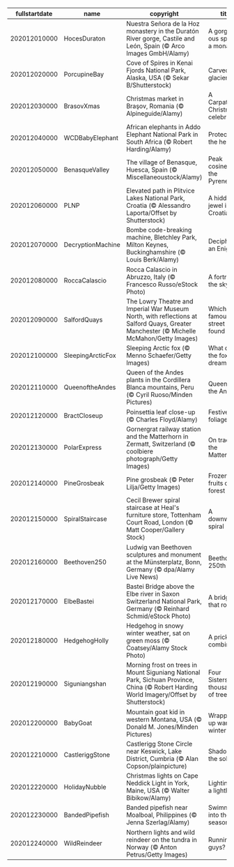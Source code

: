|fullstartdate|name|copyright|title|image|
|--|--|--|--|--|
202012010000|HocesDuraton|Nuestra Señora de la Hoz monastery in the Duratón River gorge, Castile and León, Spain (© Arco Images GmbH/Alamy)|A gorge-ous spot for a monastery|![](/en-GB/2020/12/202012010000HocesDuraton.jpg)|
202012020000|PorcupineBay|Cove of Spires in Kenai Fjords National Park, Alaska, USA (© Sekar B/Shutterstock)|Carved by glaciers|![](/en-GB/2020/12/202012020000PorcupineBay.jpg)|
202012030000|BrasovXmas|Christmas market in Braşov, Romania (© Alpineguide/Alamy)|A Carpathian Christmas celebration|![](/en-GB/2020/12/202012030000BrasovXmas.jpg)|
202012040000|WCDBabyElephant|African elephants in Addo Elephant National Park in South Africa (© Robert Harding/Alamy)|Protecting the herd|![](/en-GB/2020/12/202012040000WCDBabyElephant.jpg)|
202012050000|BenasqueValley|The village of Benasque, Huesca, Spain (© Miscellaneoustock/Alamy)|Peak cosiness in the Pyrenees|![](/en-GB/2020/12/202012050000BenasqueValley.jpg)|
202012060000|PLNP|Elevated path in Plitvice Lakes National Park, Croatia (© Alessandro Laporta/Offset by Shutterstock)|A hidden jewel in Croatia|![](/en-GB/2020/12/202012060000PLNP.jpg)|
202012070000|DecryptionMachine|Bombe code-breaking machine, Bletchley Park, Milton Keynes, Buckinghamshire (© Louis Berk/Alamy)|Deciphering an Enigma|![](/en-GB/2020/12/202012070000DecryptionMachine.jpg)|
202012080000|RoccaCalascio|Rocca Calascio in Abruzzo, Italy (© Francesco Russo/eStock Photo)|A fortress in the sky|![](/en-GB/2020/12/202012080000RoccaCalascio.jpg)|
202012090000|SalfordQuays|The Lowry Theatre and Imperial War Museum North, with reflections at Salford Quays, Greater Manchester (© Michelle McMahon/Getty Images)|Which famous street is found here?|![](/en-GB/2020/12/202012090000SalfordQuays.jpg)|
202012100000|SleepingArcticFox|Sleeping Arctic fox (© Menno Schaefer/Getty Images)|What does the fox dream?|![](/en-GB/2020/12/202012100000SleepingArcticFox.jpg)|
202012110000|QueenoftheAndes|Queen of the Andes plants in the Cordillera Blanca mountains, Peru (© Cyril Ruoso/Minden Pictures)|Queen of the Andes|![](/en-GB/2020/12/202012110000QueenoftheAndes.jpg)|
202012120000|BractCloseup|Poinsettia leaf close-up (© Charles Floyd/Alamy)|Festive foliage|![](/en-GB/2020/12/202012120000BractCloseup.jpg)|
202012130000|PolarExpress|Gornergrat railway station and the Matterhorn in Zermatt, Switzerland (© coolbiere photograph/Getty Images)|On track for the Matterhorn|![](/en-GB/2020/12/202012130000PolarExpress.jpg)|
202012140000|PineGrosbeak|Pine grosbeak (© Peter Lilja/Getty Images)|Frozen fruits of the forest|![](/en-GB/2020/12/202012140000PineGrosbeak.jpg)|
202012150000|SpiralStaircase|Cecil Brewer spiral staircase at Heal's furniture store, Tottenham Court Road, London (© Matt Cooper/Gallery Stock)|A downward spiral|![](/en-GB/2020/12/202012150000SpiralStaircase.jpg)|
202012160000|Beethoven250|Ludwig van Beethoven sculptures and monument at the Münsterplatz, Bonn, Germany (© dpa/Alamy Live News)|Beethoven's 250th|![](/en-GB/2020/12/202012160000Beethoven250.jpg)|
202012170000|ElbeBastei|Bastei Bridge above the Elbe river in Saxon Switzerland National Park, Germany (© Reinhard Schmid/eStock Photo)|A bridge that rocks|![](/en-GB/2020/12/202012170000ElbeBastei.jpg)|
202012180000|HedgehogHolly|Hedgehog in snowy winter weather, sat on green moss (© Coatsey/Alamy Stock Photo)|A prickly combination|![](/en-GB/2020/12/202012180000HedgehogHolly.jpg)|
202012190000|Siguniangshan|Morning frost on trees in Mount Siguniang National Park, Sichuan Province, China (© Robert Harding World Imagery/Offset by Shutterstock)|Four Sisters, thousands of trees|![](/en-GB/2020/12/202012190000Siguniangshan.jpg)|
202012200000|BabyGoat|Mountain goat kid in western Montana, USA (© Donald M. Jones/Minden Pictures)|Wrapping up warm for winter|![](/en-GB/2020/12/202012200000BabyGoat.jpg)|
202012210000|CastleriggStone|Castlerigg Stone Circle near Keswick, Lake District, Cumbria (© Alan Copson/plainpicture)|Shadows on the solstice|![](/en-GB/2020/12/202012210000CastleriggStone.jpg)|
202012220000|HolidayNubble|Christmas lights on Cape Neddick Light in York, Maine, USA (© Walter Bibikow/Alamy)|Lighting up a lighthouse|![](/en-GB/2020/12/202012220000HolidayNubble.jpg)|
202012230000|BandedPipefish|Banded pipefish near Moalboal, Philippines (© Jenna Szerlag/Alamy)|Swimming into the season|![](/en-GB/2020/12/202012230000BandedPipefish.jpg)|
202012240000|WildReindeer|Northern lights and wild reindeer on the tundra in Norway (© Anton Petrus/Getty Images)|Running late guys?|![](/en-GB/2020/12/202012240000WildReindeer.jpg)|
